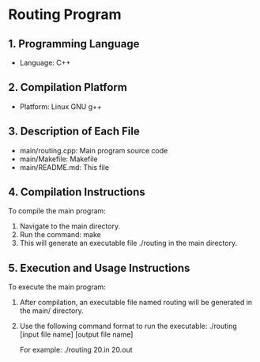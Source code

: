 # Routing Program

## 1. Programming Language
- Language: C++

## 2. Compilation Platform
- Platform: Linux GNU g++

## 3. Description of Each File
- main/routing.cpp: Main program source code
- main/Makefile: Makefile
- main/README.md: This file

## 4. Compilation Instructions
To compile the main program:

1. Navigate to the main directory.
2. Run the command:
   make
3. This will generate an executable file ./routing in the main directory.

## 5. Execution and Usage Instructions
To execute the main program:

1. After compilation, an executable file named routing will be generated in the main/ directory.
2. Use the following command format to run the executable:
   ./routing [input file name] [output file name]
   
   For example:
   ./routing 20.in 20.out
